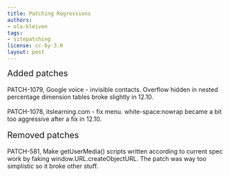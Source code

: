 ```yaml
---
title: Patching Regressions
authors:
- ola-kleiven
tags:
- sitepatching
license: cc-by-3.0
layout: post
---
```


<span style="font-size: 140%">Added patches</span><br/><br/>PATCH-1079, Google voice - invisible contacts. Overflow hidden in nested percentage dimension tables broke slightly in 12.10.<br/><br/>PATCH-1078, itslearning.com - fix menu. white-space:nowrap became a bit too aggressive after a fix in 12.10.<br/><br/><span style="font-size: 140%">Removed patches</span><br/><br/>PATCH-581, Make getUserMedia() scripts written according to current spec work by faking window.URL.createObjectURL. The patch was way too simplistic so it broke other stuff.
